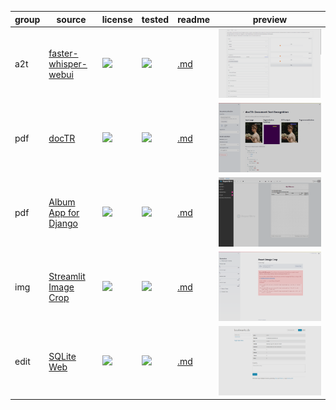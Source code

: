 | group | source | license | tested | readme | preview |
|---|---|---|---|---|---|
| a2t | [faster-whisper-webui](//huggingface.co/spaces/aadnk/faster-whisper-webui) | [![](https://img.shields.io/badge/Apache--2.0-97CA00?label=&style=flat-square)](//huggingface.co/spaces/aadnk/faster-whisper-webui/blob/main/LICENSE.md) | [![](https://img.shields.io/github/last-commit/scillidan/faster-whisper-webui/main?label=&style=flat-square)](//github.com/scillidan/faster-whisper-webui) | [.md](_readme/faster-whisper-webui.md) | ![](_media/faster-whisper-webui.png) |
| pdf | [docTR](//github.com/mindee/doctr) | ![](https://img.shields.io/github/license/mindee/doctr?label=&style=flat-square) | [![](https://img.shields.io/github/last-commit/scillidan/doctr/main?label=&style=flat-square)](//github.com/scillidan/doctr) | [.md](_readme/doctr.md) | ![](_media/doctr.png) |
| pdf | [Album App for Django](//github.com/jobsta/albumapp-django) | ![](https://img.shields.io/github/license/jobsta/albumapp-django?label=&style=flat-square) | [![](https://img.shields.io/github/last-commit/scillidan/albumapp-django/master?label=&style=flat-square)](//github.com/scillidan/albumapp-django) | [.md](_readme/albumapp-django.md) | ![](_media/albumapp-django.png) |
| img | [Streamlit Image Crop](//github.com/mitsuse/streamlit-image-crop) | ![](https://img.shields.io/github/license/mitsuse/streamlit-image-crop?label=&style=flat-square) | [![](https://img.shields.io/github/last-commit/scillidan/streamlit-image-crop/main?label=&style=flat-square)](//github.com/scillidan/streamlit-image-crop) | [.md](_readme/streamlit-image-crop.md) | ![](_media/streamlit-image-crop.png) |
| edit | [SQLite Web](//github.com/coleifer/sqlite-web) | ![](https://img.shields.io/github/license/coleifer/sqlite-web?label=&style=flat-square) | [![](https://img.shields.io/github/last-commit/scillidan/sqlite-web/main?label=&style=flat-square)](//github.com/scillidan/sqlite-web) | [.md](_readme/sqlite-web.md) | ![](_media/sqlite-web.png) |